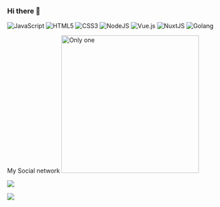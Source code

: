 ### Hi there 👋

<!--
**katelinlis/katelinlis** is a ✨ _special_ ✨ repository because its `README.md` (this file) appears on your GitHub profile.

Here are some ideas to get you started:

- 🔭 I’m currently working on ...
- 🌱 I’m currently learning ...
- 👯 I’m looking to collaborate on ...
- 🤔 I’m looking for help with ...
- 💬 Ask me about ...
- 📫 How to reach me: ...
- 😄 Pronouns: ...
- ⚡ Fun fact: ...
-->


![JavaScript](https://img.shields.io/badge/javascript-%23323330.svg?style=for-the-badge&logo=javascript&logoColor=%23F7DF1E)
![HTML5](https://img.shields.io/badge/html5-%23E34F26.svg?style=for-the-badge&logo=html5&logoColor=white)
![CSS3](https://img.shields.io/badge/css3-%231572B6.svg?style=for-the-badge&logo=css3&logoColor=white)
![NodeJS](https://img.shields.io/badge/node.js-6DA55F?style=for-the-badge&logo=node.js&logoColor=white)
![Vue.js](https://img.shields.io/badge/vuejs-%2335495e.svg?style=for-the-badge&logo=vuedotjs&logoColor=%234FC08D)
![NuxtJS](https://img.shields.io/badge/nuxtjs-%2335495e.svg?style=for-the-badge&logo=nuxtdotjs&logoColor=%234FC08D)
![Golang](https://img.shields.io/badge/go-%2335495e.svg?style=for-the-badge&logo=go&logoColor=%234FC08D)

My Social network
 <a href="http://only-one.su/" target="blank"><img src="https://only-one.su/img/Logo.svg" width="320" alt="Only one" /></a>


![](https://github-readme-stats.vercel.app/api/top-langs/?username=katelinlis&langs_count=8&exclude_repo=st,encoder,dev&theme=onedark)

![](https://github-profile-trophy.vercel.app/?username=katelinlis&theme=onedark)
